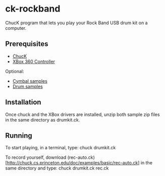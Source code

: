 # ck-rockband #

ChucK program that lets you play your Rock Band USB drum kit on a computer.

## Prerequisites ##

- [ChucK](http://chuck.cs.princeton.edu/)
- [XBox 360 Controller](http://tattiebogle.net/index.php/ProjectRoot/Xbox360Controller)

Optional:
- [Cymbal samples](http://www.freesound.org/packsViewSingle.php?id=889)
- [Drum samples](http://www.freesound.org/packsViewSingle.php?id=890)

## Installation ##

Once chuck and the XBox drivers are installed, unzip both sample zip files in
the same directory as drumkit.ck.

## Running ##

To start playing, in a terminal, type:
    chuck drumkit.ck

To record yourself, download
(rec-auto.ck)[http://chuck.cs.princeton.edu/doc/examples/basic/rec-auto.ck] in
the same directory and type:
    chuck drumkit.ck rec.ck

